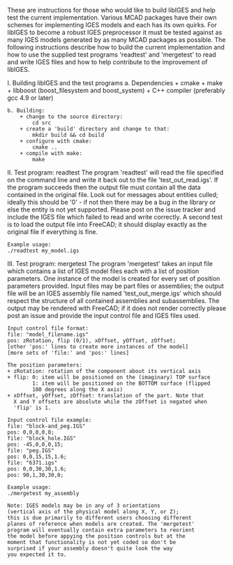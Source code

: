 These are instructions for those who would like to build
libIGES and help test the current implementation. Various
MCAD packages have their own schemes for implementing IGES
models and each has its own quirks. For libIGES to become
a robust IGES preprocessor it must be tested against as
many IGES models generated by as many MCAD packages as
possible. The following instructions describe how to build
the current implementation and how to use the supplied
test programs 'readtest' and 'mergetest' to read and
write IGES files and how to help contribute to the
improvement of libIGES.

I. Building libIGES and the test programs
    a. Dependencies
        + cmake
        + make
        + libboost (boost_filesystem  and boost_system)
        + C++ compiler (preferably gcc 4.9 or later)

    b. Building:
        + change to the source directory:
            cd src
        + create a 'build' directory and change to that:
            mkdir build && cd build
        + configure with cmake:
            cmake ..
        + compile with make:
            make

II. Test program: readtest
    The program 'readtest' will read the file specified on
    the command line and write it back out to the file
    'test_out_read.igs'. If the program succeeds then the
    output file must contain all the data contained in the
    original file. Look out for messages about entities
    culled; ideally this should be '0' - if not then there
    may be a bug in the library or else the entity is not
    yet supported. Please post on the issue tracker and
    include the IGES file which failed to read and write
    correctly.  A second test is to load the output file
    into FreeCAD; it should display exactly as the original
    file if everything is fine.

    Example usage:
    ./readtest my_model.igs

III. Test program: mergetest
    The program 'mergetest' takes an input file which
    contains a list of IGES model files each with a
    list of position parameters. One instance of the
    model is created for every set of position parameters
    provided. Input files may be part files or assemblies;
    the output file will be an IGES assembly file named
    'test_out_merge.igs' which should respect the structure
    of all contained assemblies and subassemblies. The output
    may be rendered with FreeCAD; if it does not render
    correctly please post an issue and provide the input
    control file and IGES files used.

    Input control file format:
    file: "model_filename.igs"
    pos: zRotation, flip (0/1), xOffset, yOffset, zOffset;
    [other 'pos:' lines to create more instances of the model]
    [more sets of 'file:' and 'pos:' lines]

    The position parameters:
    + zRotation: rotation of the component about its vertical axis
    + flip: 0: item will be positioned on the (imaginary) TOP surface
            1: item will be positioned on the BOTTOM surface (flipped
            180 degrees along the X axis)
    + xOffset, yOffset, zOffset: translation of the part. Note that
      X and Y offsets are absolute while the zOffset is negated when
      'flip' is 1.

    Input control file example:
    file: "block-and_peg.IGS"
    pos: 0,0,0,0,0;
    file: "block_hole.IGS"
    pos: -45,0,0,0,15;
    file: "peg.IGS"
    pos: 0,0,15,15,1.6;
    file: "6371.igs"
    pos: 0,0,30,30,1.6;
    pos: 90,1,30,30,0;

    Example usage:
    ./mergetest my_assembly

    Note: IGES models may be in any of 3 orientations
    (vertical axis of the physical model along X, Y, or Z);
    this is due primarily to different users choosing different
    planes of reference when models are created. The 'mergetest'
    program will eventually contain extra parameters to reorient
    the model before appying the position controls but at the
    moment that functionality is not yet coded so don't be
    surprised if your assembly doesn't quite look the way
    you expected it to.
